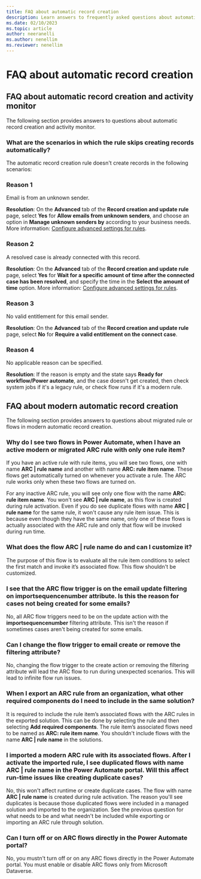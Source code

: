 ```yaml
---
title: FAQ about automatic record creation
description: Learn answers to frequently asked questions about automatic record creation.
ms.date: 02/10/2023
ms.topic: article
author: neeranelli
ms.author: nenellim
ms.reviewer: nenellim
---
```


# FAQ about automatic record creation

## FAQ about automatic record creation and activity monitor

The following section provides answers to questions about  automatic record creation and activity monitor.

### What are the scenarios in which the rule skips creating records automatically?

The automatic record creation rule doesn't create records in the following scenarios:

### Reason 1

Email is from an unknown sender.

**Resolution**: On the **Advanced** tab of the **Record creation and update rule** page, select **Yes** for **Allow emails from unknown senders**, and choose an option in **Manage unknown senders by** according to your business needs. More information: [Configure advanced settings for rules](automatically-create-update-records.md#configure-advanced-settings-for-rules).

### Reason 2

A resolved case is already connected with this record.

**Resolution**: On the **Advanced** tab of the **Record creation and update rule** page, select **Yes** for **Wait for a specific amount of time after the connected case has been resolved**, and specify the time in the **Select the amount of time** option. More information: [Configure advanced settings for rules](automatically-create-update-records.md#configure-advanced-settings-for-rules).

### Reason 3

No valid entitlement for this email sender.

**Resolution**: On the **Advanced** tab of the **Record creation and update rule** page, select **No** for **Require a valid entitlement on the connect case**.

### Reason 4

No applicable reason can be specified.

**Resolution**: If the reason is empty and the state says **Ready for workflow/Power automate**, and the case doesn't get created, then check system jobs if it's a legacy rule, or check flow runs if it's a modern rule.

## FAQ about modern automatic record creation

The following section provides answers to questions about migrated rule or flows in modern automatic record creation.

### Why do I see two flows in Power Automate, when I have an active modern or migrated ARC rule with only one rule item?
  
If you have an active rule with rule items, you will see two flows, one with name **ARC | rule name** and another with name **ARC: rule item name**. These flows get automatically turned on whenever you activate a rule. The ARC rule works only when these two flows are turned on.

For any inactive ARC rule, you will see only one flow with the name **ARC: rule item name**. You won't see **ARC | rule name**, as this flow is created during rule activation. Even if you do see duplicate flows with name **ARC | rule name** for the same rule, it won't cause any rule item issue. This is because even though they have the same name, only one of these flows is actually associated with the ARC rule and only that flow will be invoked during run time.

### What does the flow ARC | rule name do and can I customize it?

The purpose of this flow is to evaluate all the rule item conditions to select the first match and invoke it’s associated flow. This flow shouldn't be customized.  

### I see that the ARC flow trigger is on the email update filtering on importsequencenumber attribute. Is this the reason for cases not being created for some emails?

No, all ARC flow triggers need to be on the update action with the **importsequencenumber** filtering attribute. This isn't the reason if sometimes cases aren't being created for some emails.  

### Can I change the flow trigger to email create or remove the filtering attribute?

No, changing the flow trigger to the create action or removing the filtering attribute will lead the ARC flow to run during unexpected scenarios. This will lead to infinite flow run issues.

### When I export an ARC rule from an organization, what other required components do I need to include in the same solution?

It is required to include the rule item’s associated flows with the ARC rules in the exported solution. This can be done by selecting the rule and then selecting **Add required components**. The rule item’s associated flows need to be named as **ARC: rule item name**. You shouldn't include flows with the name **ARC | rule name** in the solutions.

### I imported a modern ARC rule with its associated flows. After I activate the imported rule, I see duplicated flows with name ARC | rule name in the Power Automate portal. Will this affect run-time issues like creating duplicate cases?  

No, this won't affect runtime or create duplicate cases. The flow with name **ARC | rule name** is created during rule activation. The reason you'll see duplicates is because those duplicated flows were included in a managed solution and imported to the organization. See the previous question for what needs to be and what needn't be included while exporting or importing an ARC rule through solution.

### Can I turn off or on ARC flows directly in the Power Automate portal?  

No, you mustn't turn off or on any ARC flows directly in the Power Automate portal. You must enable or disable ARC flows only from Microsoft Dataverse.